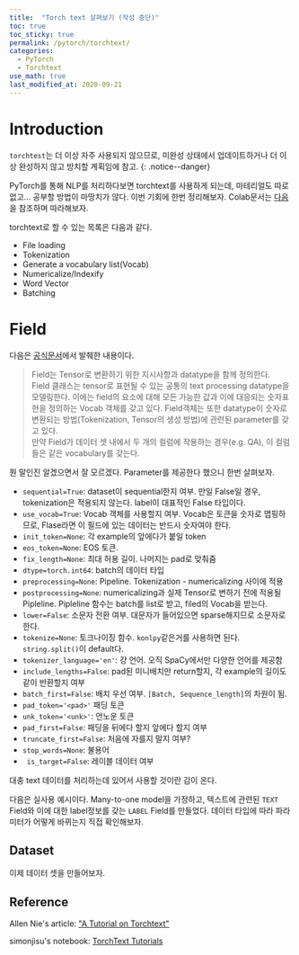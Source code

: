 ```yaml
---
title:  "Torch text 살펴보기 (작성 중단)"
toc: true
toc_sticky: true
permalink: /pytorch/torchtext/
categories:
  - PyTorch
  - Torchtext
use_math: true
last_modified_at: 2020-09-21
---
```


# Introduction

`torchtest`는 더 이상 자주 사용되지 않으므로, 미완성 상태에서 업데이트하거나 더 이상 완성하지 않고 방치할 계획임에 참고.
{: .notice--danger}

PyTorch를 통해 NLP를 처리하다보면 torchtext를 사용하게 되는데, 마테리얼도 따로 없고... 공부할 방법이 마땅치가 않다.
이번 기회에 한번 정리해보자. Colab문서는 [다음](https://github.com/InhyeokYoo/NLP/blob/master/utils/1.%20torchtext/1_torchtext_tutorial.ipynb)을 참조하며 따라해보자.

torchtext로 할 수 있는 목록은 다음과 같다.
- File loading
- Tokenization
- Generate a vocabulary list(Vocab)
- Numericalize/Indexify
- Word Vector
- Batching
    
# Field

다음은 [공식문서](https://pytorch.org/text/data.html#torchtext.data.Field)에서 발췌한 내용이다.
> Field는 Tensor로 변환하기 위한 지시사항과 datatype을 함께 정의한다.  
Field 클래스는 tensor로 표현될 수 있는 공통의 text processing datatype을 모델링한다. 이에는 field의  요소에 대해 모든 가능한 값과 이에 대응되는 숫자표현을 정의하는 Vocab 객체를 갖고 있다. Field객체는 또한 datatype이 숫자로 변환되는 방법(Tokenization, Tensor의 생성 방법)에 관련된 parameter를 갖고 있다.  
만약 Field가 데이터 셋 내에서 두 개의 컬럼에 작용하는 경우(e.g. QA), 이 컬럼들은 같은 vocabulary를 갖는다.

뭔 말인진 알겠으면서 잘 모르겠다. Parameter를 제공한다 했으니 한번 살펴보자.
- `sequential=True`: dataset이 sequential한지 여부. 만일 False일 경우, tokenization은 적용되지 않는다. label이 대표적인 False 타입이다.
- `use_vocab=True`: Vocab 객체를 사용할지 여부. Vocab은 토큰을 숫자로 맵핑하므로, Flase라면 이 필드에 있는 데이터는 반드시 숫자여야 한다.
- `init_token=None`: 각 example의 앞에다가 붙일 token
- `eos_token=None`: EOS 토큰.
- `fix_length=None`: 최대 허용 길이. 나머지는 pad로 맞춰줌
- `dtype=torch.int64`: batch의 데이터 타입
- `preprocessing=None`: Pipeline. Tokenization - numericalizing 사이에 적용
- `postprocessing=None`: numericalizing과 실제 Tensor로 변하기 전에 적용될 Pipleline. Pipleline 함수는 batch를 list로 받고, filed의 Vocab을 받는다.
- `lower=False`: 소문자 전환 여부. 대문자가 들어있으면 sparse해지므로 소문자로 한다.
- `tokenize=None`: 토크나이징 함수. `konlpy`같은거를 사용하면 된다. `string.split()`이 default다.
- `tokenizer_language='en'`: 걍 언어. 오직 SpaCy에서만 다양한 언어를 제공함
- `include_lengths=False`: pad된 미니배치만 return할지, 각 example의 길이도 같이 반환할지 여부
- `batch_first=False`: 배치 우선 여부. `[Batch, Sequence_length]`의 차원이 됨.
- `pad_token='<pad>'` 패딩 토큰
- `unk_token='<unk>'`: 언노운 토큰
- `pad_first=False`: 패딩을 뒤에다 할지 앞에다 할지 여부
- `truncate_first=False`: 처음에 자를지 말지 여부?
- `stop_words=None`: 불용어
- ` is_target=False`: 레이블 데이터 여부

대충 text 데이터를 처리하는데 있어서 사용할 것이란 감이 온다.

다음은 실사용 예시이다. Many-to-one model을 가정하고, 텍스트에 관련된 `TEXT` Field와 이에 대한 label정보를 갖는 `LABEL` Field를 만들었다. 데이터 타입에 따라 파라미터가 어떻게 바뀌는지 직접 확인해보자.

<script src="https://gist.github.com/InhyeokYoo/48d680bb7f70cc773d4a702f428a4702.js"></script>

## Dataset

이제 데이터 셋을 만들어보자. 

## Reference

Allen Nie's article: ["A Tutorial on Torchtext"](http://anie.me/On-Torchtext/)

simonjisu's notebook: [TorchText Tutorials](https://github.com/simonjisu/pytorch_tutorials/blob/master/00_Basic_Utils/01_TorchText.ipynb)
